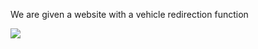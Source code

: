

We are given a website with a vehicle redirection function

![](https://i.imgur.com/Kiuqe0S.png)



